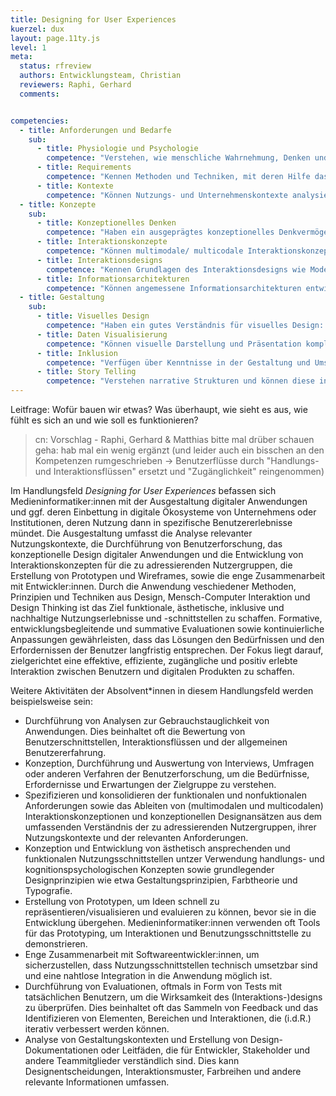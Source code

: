 ```yaml
---
title: Designing for User Experiences
kuerzel: dux
layout: page.11ty.js
level: 1
meta:
  status: rfreview
  authors: Entwicklungsteam, Christian
  reviewers: Raphi, Gerhard
  comments:


competencies:
  - title: Anforderungen und Bedarfe
    sub:
      - title: Physiologie und Psychologie
        competence: "Verstehen, wie menschliche Wahrnehmung, Denken und Handeln, Kommunikation und Interaktion funktioniert."
      - title: Requirements
        competence: "Kennen Methoden und Techniken, mit deren Hilfe das Verhalten, die Bedürfnisse, Erfordernisse und die Erwartungen der BenutzerInnen verstanden, erfasst und nutzbar gemacht werden können und können diese anwenden."
      - title: Kontexte
        competence: "Können Nutzungs- und Unternehmenskontexte analysieren und deren Auswirkungen auf Medienwahl und -ausgestaltung erörtern."
  - title: Konzepte
    sub:
      - title: Konzeptionelles Denken
        competence: "Haben ein ausgeprägtes konzeptionelles Denkvermögen entwickelt, um komplexe Probleme zu analysieren, innovative Lösungsansätze zu konzipieren und diese in verständliche und erfahrbare Konzepte zu überführen."
      - title: Interaktionskonzepte
        competence: "Können multimodale/ multicodale Interaktionskonzepte unter Berücksichtigung von Benutzercharakteristika, zu adressierenden Nutzungskontexten, ggf. regulatorischer Rahmenbedingungen (z.B. Accessibility), Designzielsetzungen etc. erarbeiten."
      - title: Interaktionsdesigns
        competence: "Kennen Grundlagen des Interaktionsdesigns wie Modellierung von Handlungs- und Interaktionsflüssen, Erstellung von Wireframes und Prototypen, etc. und können diese in konkreten Projekten anwenden."
      - title: Informationsarchitekturen
        competence: "Können angemessene Informationsarchitekturen entwicklen, evaluieren, iterieren und optimieren."
  - title: Gestaltung
    sub:
      - title: Visuelles Design
        competence: "Haben ein gutes Verständnis für visuelles Design: Farbe, Typografie, Layout, visuelle Hierarchisierung, Designsysteme etc."
      - title: Daten Visualisierung
        competence: "Können visuelle Darstellung und Präsentation komplexer Daten und Informationen für verschiedene Zielgruppen konzipieren und erstellen."
      - title: Inklusion
        competence: "Verfügen über Kenntnisse in der Gestaltung und Umsetzung barrierefreier, inklusiver und zugänglicher Interaktionen, Systeme und Medienprodukte."
      - title: Story Telling
        competence: "Verstehen narrative Strukturen und können diese in unterschiedlichen Medien und Kontexten zum Storytelling einsetzen."
---
```


Leitfrage: Wofür bauen wir etwas? Was überhaupt, wie sieht es aus, wie fühlt es sich an und wie soll es funktionieren?

> cn: Vorschlag - Raphi, Gerhard & Matthias bitte mal drüber schauen
> geha: hab mal ein wenig ergänzt (und leider auch ein bisschen an den Kompetenzen rumgeschrieben  -> Benutzerflüsse durch "Handlungs- und Interaktionsflüssen" ersetzt und "Zugänglichkeit" reingenommen)

Im Handlungsfeld *Designing for User Experiences* befassen sich Medieninformatiker:innen mit der Ausgestaltung digitaler Anwendungen und ggf. deren Einbettung in digitale Ökosysteme von Unternehmens oder Institutionen, deren Nutzung dann in spezifische Benutzererlebnisse mündet. Die Ausgestaltung umfasst die Analyse relevanter Nutzungskontexte, die Durchführung von Benutzerforschung, das konzeptionelle Design digitaler Anwendungen und die Entwicklung von Interaktionskonzepten für die zu adressierenden Nutzergruppen, die Erstellung von Prototypen und Wireframes, sowie die enge Zusammenarbeit mit Entwickler:innen. Durch die Anwendung veschiedener Methoden, Prinzipien und Techniken aus Design, Mensch-Computer Interaktion und Design Thinking ist das Ziel funktionale, ästhetische, inklusive und nachhaltige Nutzungserlebnisse und -schnittstellen zu schaffen. Formative, entwicklungsbegleitende und summative Evaluationen sowie kontinuierliche Anpassungen gewährleisten, dass das Lösungen den Bedürfnissen und den Erfordernissen der Benutzer langfristig entsprechen. Der Fokus liegt darauf, zielgerichtet eine effektive, effiziente, zugängliche und positiv erlebte Interaktion zwischen Benutzern und digitalen Produkten zu schaffen.

Weitere Aktivitäten der Absolvent*innen in diesem Handlungsfeld werden beispielsweise sein:

- Durchführung von Analysen zur Gebrauchstauglichkeit von Anwendungen. Dies beinhaltet oft die Bewertung von Benutzerschnittstellen, Interaktionsflüssen und der allgemeinen Benutzererfahrung.
- Konzeption, Durchführung und Auswertung von Interviews, Umfragen oder anderen Verfahren der Benutzerforschung, um die Bedürfnisse, Erfordernisse und Erwartungen der Zielgruppe zu verstehen.
- Spezifizieren und konsolidieren der funktionalen und nonfuktionalen Anforderungen sowie das Ableiten von (multimodalen und multicodalen) Interaktionskonzeptionen und konzeptionellen Designansätzen aus dem umfassenden Verständnis der zu adressierenden Nutzergruppen, ihrer Nutzungskontexte und der relevanten Anforderungen.
- Konzeption und Entwicklung von ästhetisch ansprechenden und funktionalen Nutzungsschnittstellen untzer Verwendung handlungs- und kognitionspsychologischen Konzepten sowie grundlegender Designprinzipien wie etwa Gestaltungsprinzipien, Farbtheorie und Typografie.
- Erstellung von Prototypen, um Ideen schnell zu repräsentieren/visualisieren und evaluieren zu können, bevor sie in die Entwicklung übergehen. Medieninformatiker:innen verwenden oft Tools für das Prototyping, um Interaktionen und Benutzungsschnittstelle zu demonstrieren.
- Enge Zusammenarbeit mit Softwareentwickler:innen, um sicherzustellen, dass Nutzungsschnittstellen technisch umsetzbar sind und eine nahtlose Integration in die Anwendung möglich ist.
- Durchführung von Evaluationen, oftmals in Form von Tests mit tatsächlichen Benutzern, um die Wirksamkeit des (Interaktions-)designs zu überprüfen. Dies beinhaltet oft das Sammeln von Feedback und das Identifizieren von Elementen, Bereichen und Interaktionen, die (i.d.R.) iterativ verbessert werden können.
- Analyse von Gestaltungskontexten und Erstellung von Design-Dokumentationen oder Leitfäden, die für Entwickler, Stakeholder und andere Teammitglieder verständlich sind. Dies kann Designentscheidungen, Interaktionsmuster, Farbreihen und andere relevante Informationen umfassen.
